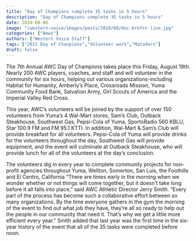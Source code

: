 ```yaml
---
title: "Day of Champions complete 35 tasks in 5 hours"
description: "Day of Champions complete 35 tasks in 5 hours"
date: 2010-08-06
image: "/western-voice/images/posts/2010/08/doc-brkfst-line.jpg"
categories: ["News"]
authors: ["Western Voice Staff"]
tags: ["2011 Day of Chanpions","Volunteer work","Matadors"]
draft: false
---
```

The 7th Annual AWC Day of Champions takes place this Friday, August 19th. Nearly 200 AWC players, coaches, and staff and will volunteer in the community for six hours, helping out various organizations-including Habitat for Humanity, Amberly’s Place, Crossroads Mission, Yuma Community Food Bank, Salvation Army, Girl Scouts of America and the Imperial Valley Red Cross.

This year, AWC’s volunteers will be joined by the support of over 150 volunteers from Yuma’s 4 Wal-Mart stores, Sam’s Club, Outback Steakhouse, Southwest Gas, Pepsi-Cola of Yuma, SportsRadio 560 KBLU, Star 100.9 FM and FM 95.1 KTTI. In addition, Wal-Mart & Sam’s Club will provide breakfast for all volunteers. Pepsi-Cola of Yuma will provide drinks for the volunteers throughout the day, Southwest Gas will provide equipment, and the event will culminate at Outback Steakhouse, who will provide lunch for all of the volunteers at the day’s conclusion.

The volunteers dig in every year to complete community projects for non-profit agencies throughout Yuma, Wellton, Somerton, San Luis, the Foothills and El Centro, California “There are times early in the morning when we wonder whether or not things will come together, but it doesn’t take long before it all falls into place,” said AWC Athletic Director Jerry Smith. “Every part of the process has become such a collaborative effort between so many organizations. By the time everyone gathers in the gym the morning of the event to find out what job they have, they’re all so ready to help out the people in our community that need it. That’s why we get a little more efficient every year.” Smith added that last year was the first time in the six-year history of the event that all of the 35 tasks were completed before noon.